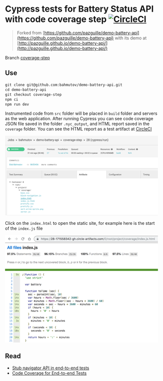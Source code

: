 # Cypress tests for Battery Status API with code coverage step [![CircleCI](https://circleci.com/gh/bahmutov/demo-battery-api/tree/coverage-step.svg?style=svg)](https://circleci.com/gh/bahmutov/demo-battery-api/tree/coverage-step)

> Forked from [https://github.com/pazguille/demo-battery-api](https://github.com/pazguille/demo-battery-api) with its demo at [http://pazguille.github.io/demo-battery-api/](http://pazguille.github.io/demo-battery-api/)

Branch [coverage-step](https://github.com/bahmutov/demo-battery-api/tree/coverage-step)

## Use

```
git clone git@github.com:bahmutov/demo-battery-api.git
cd demo-battery-api
git checkout coverage-step
npm ci
npm run dev
```

Instrumented code from `src` folder will be placed in `build` folder and servers as the web application. After running Cypress you can see code coverage JSON file saved in the folder `.nyc_output`, and HTML report saved in the `coverage` folder. You can see the HTML report as a test artifact at [CircleCI](https://circleci.com/gh/bahmutov/demo-battery-api/tree/coverage-step)

![CircleCI test artifacts](images/artifacts.png)

Click on the `index.html` to open the static site, for example here is the start of the `index.js` file

![Index.js coverage](images/index-js-report.png)

## Read

- [Stub navigator API in end-to-end tests](https://glebbahmutov.com/blog/stub-navigator-api/)
- [Code Coverage for End-to-end Tests](https://glebbahmutov.com/blog/code-coverage-for-e2e-tests/)
